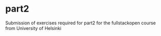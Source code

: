 # part2
Submission of exercises required for part2 for the fullstackopen course from University of Helsinki
